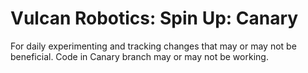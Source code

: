 # Vulcan Robotics: Spin Up: Canary

For daily experimenting and tracking changes that may or may not be beneficial.
Code in Canary branch may or may not be working.

